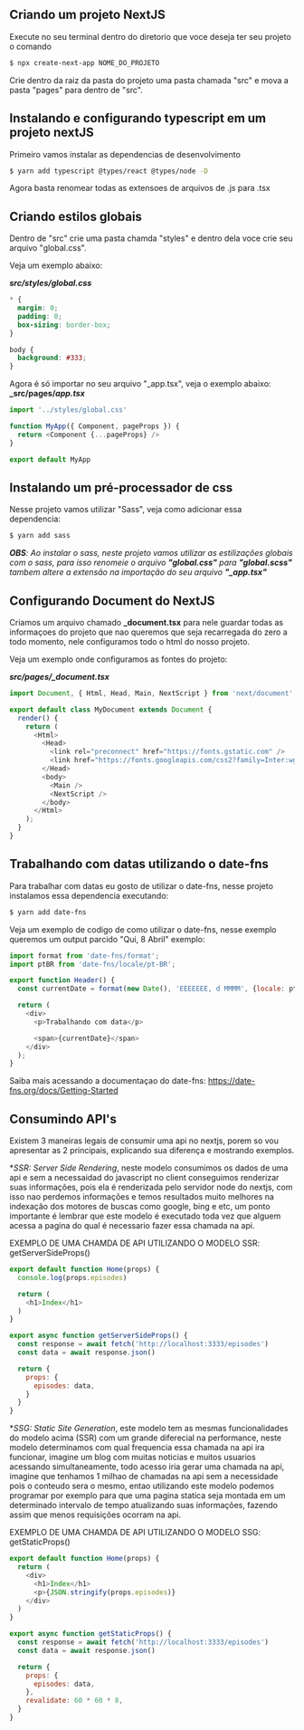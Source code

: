 ## Criando um projeto NextJS
Execute no seu terminal dentro do diretorio que voce deseja ter seu projeto o comando
```bash
$ npx create-next-app NOME_DO_PROJETO
```
Crie dentro da raiz da pasta do projeto uma pasta chamada "src" e mova a pasta "pages" para dentro de "src".


## Instalando e configurando typescript em um projeto nextJS
Primeiro vamos instalar as dependencias de desenvolvimento
```bash
$ yarn add typescript @types/react @types/node -D
``` 
Agora basta renomear todas as extensoes de arquivos de .js para .tsx


## Criando estilos globais
Dentro de "src" crie uma pasta chamda "styles" e dentro dela voce crie seu arquivo "global.css".

Veja um exemplo abaixo:

**_src/styles/global.css_**
```css
* {
  margin: 0;
  padding: 0;
  box-sizing: border-box;
}

body {
  background: #333;
}
``` 
Agora é só importar no seu arquivo "_app.tsx", veja o exemplo abaixo:
**_src/pages/_app.tsx_**
```javascript
import '../styles/global.css'

function MyApp({ Component, pageProps }) {
  return <Component {...pageProps} />
}

export default MyApp

``` 


## Instalando um pré-processador de css
Nesse projeto vamos utilizar "Sass", veja como adicionar essa dependencia:
```bash
$ yarn add sass
```
_**OBS**: Ao instalar o sass, neste projeto vamos utilizar as estilizações globais com o sass, para isso renomeie o arquivo **"global.css"** para **"global.scss"** tambem altere a extensão na importação do seu arquivo **"_app.tsx"**_


## Configurando Document do NextJS
Criamos um arquivo chamado **_document.tsx** para nele guardar todas as informaçoes do projeto que nao queremos que seja recarregada do zero a todo momento, nele configuramos todo o html do nosso projeto.

Veja um exemplo onde configuramos as fontes do projeto:

_**src/pages/_document.tsx**_
```javascript
import Document, { Html, Head, Main, NextScript } from 'next/document';

export default class MyDocument extends Document {
  render() {
    return (
      <Html>
        <Head>
          <link rel="preconnect" href="https://fonts.gstatic.com" />
          <link href="https://fonts.googleapis.com/css2?family=Inter:wght@400;500&family=Lexend:wght@500;600&display=swap" rel="stylesheet" />
        </Head>
        <body>
          <Main />
          <NextScript />
        </body>
      </Html>
    );
  }
}

``` 

## Trabalhando com datas utilizando o date-fns
Para trabalhar com datas eu gosto de utilizar o date-fns, nesse projeto instalamos essa dependencia executando:
```bash
$ yarn add date-fns
```

Veja um exemplo de codigo de como utilizar o date-fns, nesse exemplo queremos um output parcido "Qui, 8 Abril" exemplo:
```javascript
import format from 'date-fns/format';
import ptBR from 'date-fns/locale/pt-BR';

export function Header() {
  const currentDate = format(new Date(), 'EEEEEEE, d MMMM', {locale: ptBR});

  return (
    <div>
      <p>Trabalhando com data</p>

      <span>{currentDate}</span>
    </div>
  );
}
``` 
Saiba mais acessando a documentaçao do date-fns: https://date-fns.org/docs/Getting-Started


## Consumindo API's
Existem 3 maneiras legais de consumir uma api no nextjs, porem so vou apresentar as 2 principais, explicando sua diferença e mostrando exemplos.

**SSR: Server Side Rendering*, neste modelo consumimos os dados de uma api e sem a necessaidad do javascript no client conseguimos renderizar suas informações, pois ela é renderizada pelo servidor node do nextjs, com isso nao perdemos informações e temos resultados muito melhores na indexação dos motores de buscas como google, bing e etc, um ponto importante é lembrar que este modelo é executado toda vez que alguem acessa a pagina do qual é necessario fazer essa chamada na api.

EXEMPLO DE UMA CHAMDA DE API UTILIZANDO O MODELO SSR: getServerSideProps()
```javascript
export default function Home(props) {
  console.log(props.episodes)

  return (
    <h1>Index</h1>
  )
}

export async function getServerSideProps() {
  const response = await fetch('http://localhost:3333/episodes')
  const data = await response.json()

  return {
    props: {
      episodes: data,
    }
  }
}
```

**SSG: Static Site Generation*, este modelo tem as mesmas funcionalidades do modelo acima (SSR) com um grande diferecial na performance, neste modelo determinamos com qual frequencia essa chamada na api ira funcionar, imagine um blog com muitas noticias e muitos usuarios acessando simultaneamente, todo acesso iria gerar uma chamada na api, imagine que tenhamos 1 milhao de chamadas na api sem a necessidade pois o conteudo sera o mesmo, entao utilizando este modelo podemos programar por exemplo para que uma pagina statica seja montada em um determinado intervalo de tempo atualizando suas informações, fazendo assim que menos requisições ocorram na api.

EXEMPLO DE UMA CHAMDA DE API UTILIZANDO O MODELO SSG: getStaticProps()
```javascript
export default function Home(props) {
  return (
    <div>
      <h1>Index</h1>
      <p>{JSON.stringify(props.episodes)}
    </div>
  )
}

export async function getStaticProps() {
  const response = await fetch('http://localhost:3333/episodes')
  const data = await response.json()

  return {
    props: {
      episodes: data,
    },
    revalidate: 60 * 60 * 8,
  }
}
```